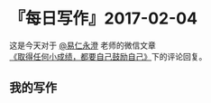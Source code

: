 # 『每日写作』2017-02-04

这是今天对于  [@易仁永澄](http://weibo.com/u/1640237087)  老师的微信文章[《取得任何小成绩，都要自己鼓励自己》](http://chuansong.me/n/1557977852357)下的评论回复。

## 我的写作